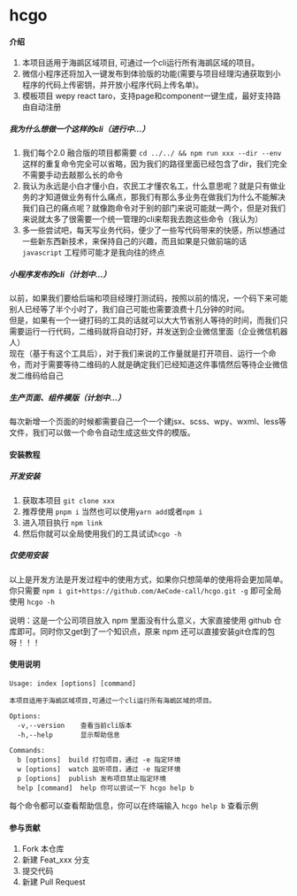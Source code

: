 # hcgo

#### 介绍

1. 本项目适用于海鹚区域项目, 可通过一个cli运行所有海鹚区域的项目。
2. 微信小程序还将加入一键发布到体验版的功能(需要与项目经理沟通获取到小程序的代码上传密钥，并开放小程序代码上传名单)。
3. 模板项目 wepy react taro，支持page和component一键生成，最好支持路由自动注册



##### 我为什么想做一个这样的cli（进行中…）
1. 我们每个2.0 融合版的项目都需要 `cd ../../ && npm run xxx --dir --env` 这样的重复命令完全可以省略，因为我们的路径里面已经包含了dir，我们完全不需要手动去敲那么长的命令
2. 我认为永远是小白才懂小白，农民工才懂农名工，什么意思呢？就是只有做业务的才知道做业务有什么痛点，那我们有那么多业务在做我们为什么不能解决我们自己的痛点呢？就像跑命令对于别的部门来说可能就一两个，但是对我们来说就太多了很需要一个统一管理的cli来帮我去跑这些命令（我认为）
3. 多一些尝试吧，每天写业务代码，便少了一些写代码带来的快感，所以想通过一些新东西新技术，来保持自己的兴趣，而且如果是只做前端的话 `javascript` 工程师可能才是我向往的终点

##### 小程序发布的cli（计划中…）
以前，如果我们要给后端和项目经理打测试码，按照以前的情况，一个码下来可能别人已经等了半个小时了，我们自己可能也需要浪费十几分钟的时间。  
但是，如果有一个一键打码的工具的话就可以大大节省别人等待的时间，而我们只需要运行一行代码，二维码就将自动打好，并发送到企业微信里面（企业微信机器人）  
现在（基于有这个工具后），对于我们来说的工作量就是打开项目、运行一个命令，而对于需要等待二维码的人就是确定我们已经知道这件事情然后等待企业微信发二维码给自己

##### 生产页面、组件模版（计划中…）
每次新增一个页面的时候都需要自己一个一个建jsx、scss、wpy、wxml、less等文件，我们可以做一个命令自动生成这些文件的模版。

#### 安装教程

##### 开发安装

1. 获取本项目 `git clone xxx`
2. 推荐使用 `pnpm i` 当然也可以使用`yarn add`或者`npm i`
3. 进入项目执行 `npm link`
4. 然后你就可以全局使用我们的工具试试`hcgo -h`

##### 仅使用安装

以上是开发方法是开发过程中的使用方式，如果你只想简单的使用将会更加简单。你只需要 `npm i git+https://github.com/AeCode-call/hcgo.git -g` 即可全局使用 `hcgo -h`

说明：这是一个公司项目放入 npm 里面没有什么意义，大家直接使用 github 仓库即可。同时你又get到了一个知识点，原来 npm 还可以直接安装git仓库的包呀！！！

#### 使用说明

```shell
Usage: index [options] [command]

本项目适用于海鹚区域项目,可通过一个cli运行所有海鹚区域的项目。

Options:  
  -v,--version    查看当前cli版本  
  -h,--help       显示帮助信息  

Commands:  
  b [options]  build 打包项目，通过 -e 指定环境   
  w [options]  watch 监听项目，通过 -e 指定环境  
  p [options]  publish 发布项目禁止指定环境  
  help [command]  help 你可以尝试一下 hcgo help b
```
每个命令都可以查看帮助信息，你可以在终端输入 `hcgo help b` 查看示例
#### 参与贡献

1.  Fork 本仓库
2.  新建 Feat_xxx 分支
3.  提交代码
4.  新建 Pull Request
